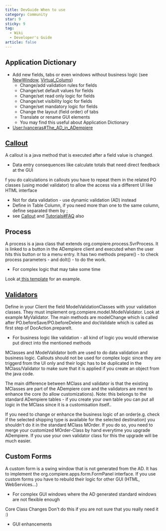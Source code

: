 ```yaml
---
title: DevGuide When to use
category: Community
star: 9
sticky: 9
tag:
  - Wiki
  - Developer's Guide
article: false
---
```


## Application Dictionary

- Add new fields, tabs or even windows without business logic (see [NewWindow](a), [Virtual_Colums](a))
  - Change/add validation rules for fields
  - Change/set default values for fields
  - Change/set read only logic for fields
  - Change/set visibility logic for fields
  - Change/set mandatory logic for fields
  - Change the layout (field order) of tabs
  - Translate or rename GUI elements
  - You may find this useful about Application Dictionary
- [User:Ivanceras#The_AD_in_ADempiere](https://wiki.adempiere.net/User:Ivanceras#The_AD_in_ADempiere)

## [Callout](callout.md)

A callout is a java method that is executed after a field value is changed.

- Data entry consequences like calculate totals that need direct feedback at the GUI

f you do calculations in callouts you have to repeat them in the related PO classes (using model validator) to allow the access via a different UI like HTML interface

- Not for data validation - use dynamic validation (AD) instead
- Define in Table Column, if you need more than one to the same column, define separated them by ;
- see [Callout](./callout) and [Tutorials#FAQ](a) also

## Process

A process is a java class that extends org.compiere.process.SvrProcess. It is linked to a button in the ADempiere client and executed when the user hits this button or to a menu entry. It has two methods prepare() - to check process parameters - and doIt() - to do the work.

- For complex logic that may take some time

Look at[ this template](a) for an example.

## [Validators](./model-validator.md)

Define in your Client the field ModelValidationClasses with your validation classes. They must implement org.compiere.model.ModelValidator. Look at example MyValidator. The main methods are modelChange which is called after PO.beforeSave/PO.beforeDelete and docValidate which is called as first step of DocAction.prepareIt.

- For business logic like validation - all kind of logic you would otherwise put direct into the mentioned methods

MClasses and ModelValidator both are used to do data validation and business logic. Callouts should not be used for complex logic since they are triggerd from the UI only and their logic has to be duplicated in the MClass/Validator to make sure that it is applied if you create an object from the java code.

The main difference between MClass and validator is that the existing MClasses are part of the ADempiere core and the validators are ment to enhance the core (to allow customizations). Note: this belongs to the standard ADempiere tables - if you create your own table you can put all logic in the MClass since it is a customisation itself..

If you need to change or enhance the business logic of an order(e.g. check if the selected shipping type is available for the selected destination) you shouldn't do it in the standard MClass MOrder. If you do so, you need to merge your customized MOrder-Class by hand everytime you upgrade ADempiere. If you use your own validator class for this the upgrade will be much easier.

## Custom Forms

A custom form is a swing window that is not generated from the AD. It has to implement the org.compiere.apps.form.FormPanel interface. If you use custom forms you have to rebuild their logic for other GUI (HTML, WebServices...)

- For complex GUI windows where the AD generated standard windows are not flexible enough

Core Class Changes
Don't do this if you are not sure that you really need it :)

- GUI enhancements